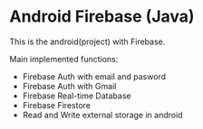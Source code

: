 # Android Firebase (Java)

This is the android(project) with Firebase.

Main implemented functions:
- Firebase Auth with email and pasword
- Firebase Auth with Gmail
- Firebase Real-time Database
- Firebase Firestore
- Read and Write external storage in android
